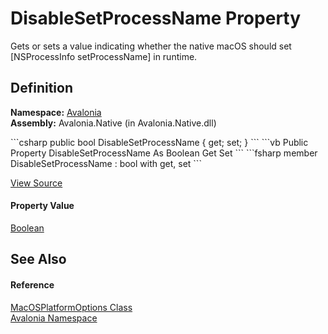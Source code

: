 # DisableSetProcessName Property


Gets or sets a value indicating whether the native macOS should set [NSProcessInfo setProcessName] in runtime.



## Definition
**Namespace:** <a href="N_Avalonia">Avalonia</a>  
**Assembly:** Avalonia.Native (in Avalonia.Native.dll)

<Tabs groupId="api-code-preview">
<TabItem value="csharp" label="C#">
```csharp
public bool DisableSetProcessName { get; set; }
```
</TabItem>
<TabItem value="vb" label="VB">
```vb
Public Property DisableSetProcessName As Boolean
	Get
	Set
```
</TabItem>
<TabItem value="fsharp" label="F#">
```fsharp
member DisableSetProcessName : bool with get, set
```
</TabItem>
</Tabs>



<a href="https://github.com/AvaloniaUI/Avalonia/tree/master/src/Avalonia.Native/AvaloniaNativePlatformExtensions.cs#L117" title="View the source code">View Source</a>



#### Property Value
<a href="https://learn.microsoft.com/dotnet/api/system.boolean" target="_blank" rel="noopener noreferrer">Boolean</a>

## See Also


#### Reference
<a href="T_Avalonia_MacOSPlatformOptions">MacOSPlatformOptions Class</a>  
<a href="N_Avalonia">Avalonia Namespace</a>  

